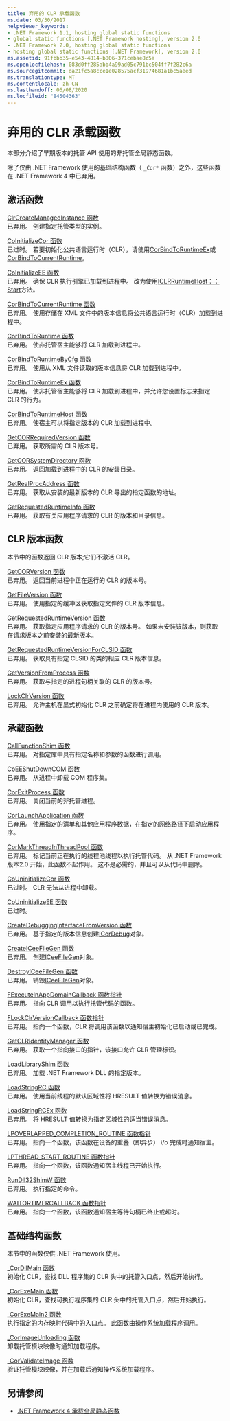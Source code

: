 ```yaml
---
title: 弃用的 CLR 承载函数
ms.date: 03/30/2017
helpviewer_keywords:
- .NET Framework 1.1, hosting global static functions
- global static functions [.NET Framework hosting], version 2.0
- .NET Framework 2.0, hosting global static functions
- hosting global static functions [.NET Framework], version 2.0
ms.assetid: 91fbbb35-e543-4814-b806-371cebae8c5a
ms.openlocfilehash: 083d0ff285abb4a99ad05c791bc504ff7f282c6a
ms.sourcegitcommit: da21fc5a8cce1e028575acf31974681a1bc5aeed
ms.translationtype: MT
ms.contentlocale: zh-CN
ms.lasthandoff: 06/08/2020
ms.locfileid: "84504363"
---
```

# <a name="deprecated-clr-hosting-functions"></a>弃用的 CLR 承载函数
本部分介绍了早期版本的托管 API 使用的非托管全局静态函数。  
  
 除了仅由 .NET Framework 使用的基础结构函数（ `_Cor*` 函数）之外，这些函数在 .NET Framework 4 中已弃用。  
  
## <a name="activation-functions"></a>激活函数  
 [ClrCreateManagedInstance 函数](clrcreatemanagedinstance-function.md)  
 已弃用。 创建指定托管类型的实例。  
  
 [CoInitializeCor 函数](coinitializecor-function.md)  
 已过时。 若要初始化公共语言运行时（CLR），请使用[CorBindToRuntimeEx](corbindtoruntimeex-function.md)或[CorBindToCurrentRuntime](corbindtocurrentruntime-function.md)。  
  
 [CoInitializeEE 函数](coinitializeee-function.md)  
 已弃用。 确保 CLR 执行引擎已加载到进程中。 改为使用[ICLRRuntimeHost：： Start](iclrruntimehost-start-method.md)方法。  
  
 [CorBindToCurrentRuntime 函数](corbindtocurrentruntime-function.md)  
 已弃用。 使用存储在 XML 文件中的版本信息将公共语言运行时（CLR）加载到进程中。  
  
 [CorBindToRuntime 函数](corbindtoruntime-function.md)  
 已弃用。 使非托管宿主能够将 CLR 加载到进程中。  
  
 [CorBindToRuntimeByCfg 函数](corbindtoruntimebycfg-function.md)  
 已弃用。 使用从 XML 文件读取的版本信息将 CLR 加载到进程中。  
  
 [CorBindToRuntimeEx 函数](corbindtoruntimeex-function.md)  
 已弃用。 使非托管宿主能够将 CLR 加载到进程中，并允许您设置标志来指定 CLR 的行为。  
  
 [CorBindToRuntimeHost 函数](corbindtoruntimehost-function.md)  
 已弃用。 使宿主可以将指定版本的 CLR 加载到进程中。  
  
 [GetCORRequiredVersion 函数](getcorrequiredversion-function.md)  
 已弃用。 获取所需的 CLR 版本号。  
  
 [GetCORSystemDirectory 函数](getcorsystemdirectory-function.md)  
 已弃用。 返回加载到进程中的 CLR 的安装目录。  
  
 [GetRealProcAddress 函数](getrealprocaddress-function.md)  
 已弃用。 获取从安装的最新版本的 CLR 导出的指定函数的地址。  
  
 [GetRequestedRuntimeInfo 函数](getrequestedruntimeinfo-function.md)  
 已弃用。 获取有关应用程序请求的 CLR 的版本和目录信息。  
  
## <a name="clr-version-functions"></a>CLR 版本函数  
 本节中的函数返回 CLR 版本;它们不激活 CLR。  
  
 [GetCORVersion 函数](getcorversion-function.md)  
 已弃用。 返回当前进程中正在运行的 CLR 的版本号。  
  
 [GetFileVersion 函数](getfileversion-function.md)  
 已弃用。 使用指定的缓冲区获取指定文件的 CLR 版本信息。  
  
 [GetRequestedRuntimeVersion 函数](getrequestedruntimeversion-function.md)  
 已弃用。 获取指定应用程序请求的 CLR 的版本号。 如果未安装该版本，则获取在请求版本之前安装的最新版本。  
  
 [GetRequestedRuntimeVersionForCLSID 函数](getrequestedruntimeversionforclsid-function.md)  
 已弃用。 获取具有指定 CLSID 的类的相应 CLR 版本信息。  
  
 [GetVersionFromProcess 函数](getversionfromprocess-function.md)  
 已弃用。 获取与指定的进程句柄关联的 CLR 的版本号。  
  
 [LockClrVersion 函数](lockclrversion-function.md)  
 已弃用。 允许主机在显式初始化 CLR 之前确定将在进程内使用的 CLR 版本。  
  
## <a name="hosting-functions"></a>承载函数  
 [CallFunctionShim 函数](callfunctionshim-function.md)  
 已弃用。 对指定库中具有指定名称和参数的函数进行调用。  
  
 [CoEEShutDownCOM 函数](coeeshutdowncom-function.md)  
 已弃用。 从进程中卸载 COM 程序集。  
  
 [CorExitProcess 函数](corexitprocess-function.md)  
 已弃用。 关闭当前的非托管进程。  
  
 [CorLaunchApplication 函数](corlaunchapplication-function.md)  
 已弃用。 使用指定的清单和其他应用程序数据，在指定的网络路径下启动应用程序。  
  
 [CorMarkThreadInThreadPool 函数](cormarkthreadinthreadpool-function.md)  
 已弃用。 标记当前正在执行的线程池线程以执行托管代码。 从 .NET Framework 版本2.0 开始，此函数不起作用。 这不是必需的，并且可以从代码中删除。  
  
 [CoUninitializeCor 函数](couninitializecor-function.md)  
 已过时。 CLR 无法从进程中卸载。  
  
 [CoUninitializeEE 函数](couninitializeee-function.md)  
 已过时。  
  
 [CreateDebuggingInterfaceFromVersion 函数](createdebugginginterfacefromversion-function.md)  
 已弃用。 基于指定的版本信息创建[ICorDebug](../debugging/icordebug-interface.md)对象。  
  
 [CreateICeeFileGen 函数](createiceefilegen-function.md)  
 已弃用。 创建[ICeeFileGen](iceefilegen-class.md)对象。  
  
 [DestroyICeeFileGen 函数](destroyiceefilegen-function.md)  
 已弃用。 销毁[ICeeFileGen](iceefilegen-class.md)对象。  
  
 [FExecuteInAppDomainCallback 函数指针](fexecuteinappdomaincallback-function-pointer.md)  
 已弃用。 指向 CLR 调用以执行托管代码的函数。  
  
 [FLockClrVersionCallback 函数指针](flockclrversioncallback-function-pointer.md)  
 已弃用。 指向一个函数，CLR 将调用该函数以通知宿主初始化已启动或已完成。  
  
 [GetCLRIdentityManager 函数](getclridentitymanager-function.md)  
 已弃用。 获取一个指向接口的指针，该接口允许 CLR 管理标识。  
  
 [LoadLibraryShim 函数](loadlibraryshim-function.md)  
 已弃用。 加载 .NET Framework DLL 的指定版本。  
  
 [LoadStringRC 函数](loadstringrc-function.md)  
 已弃用。 使用当前线程的默认区域性将 HRESULT 值转换为错误消息。  
  
 [LoadStringRCEx 函数](loadstringrcex-function.md)  
 已弃用。 将 HRESULT 值转换为指定区域性的适当错误消息。  
  
 [LPOVERLAPPED_COMPLETION_ROUTINE 函数指针](lpoverlapped-completion-routine-function-pointer.md)  
 已弃用。 指向一个函数，该函数在设备的重叠（即异步） i/o 完成时通知宿主。  
  
 [LPTHREAD_START_ROUTINE 函数指针](lpthread-start-routine-function-pointer.md)  
 已弃用。 指向一个函数，该函数通知宿主线程已开始执行。  
  
 [RunDll32ShimW 函数](rundll32shimw-function.md)  
 已弃用。 执行指定的命令。  
  
 [WAITORTIMERCALLBACK 函数指针](waitortimercallback-function-pointer.md)  
 已弃用。 指向一个函数，该函数通知宿主等待句柄已终止或超时。  
  
## <a name="infrastructure-functions"></a>基础结构函数  
 本节中的函数仅供 .NET Framework 使用。  
  
 [_CorDllMain 函数](cordllmain-function.md)  
 初始化 CLR，查找 DLL 程序集的 CLR 头中的托管入口点，然后开始执行。  
  
 [_CorExeMain 函数](corexemain-function.md)  
 初始化 CLR，查找可执行程序集的 CLR 头中的托管入口点，然后开始执行。  
  
 [_CorExeMain2 函数](corexemain2-function.md)  
 执行指定的内存映射代码中的入口点。 此函数由操作系统加载程序调用。  
  
 [_CorImageUnloading 函数](corimageunloading-function.md)  
 卸载托管模块映像时通知加载程序。  
  
 [_CorValidateImage 函数](corvalidateimage-function.md)  
 验证托管模块映像，并在加载后通知操作系统加载程序。  
  
## <a name="see-also"></a>另请参阅

- [.NET Framework 4 承载全局静态函数](net-framework-4-hosting-global-static-functions.md)

